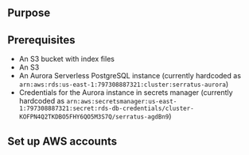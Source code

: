 ## Purpose

## Prerequisites

- An S3 bucket with index files
- An S3 
- An Aurora Serverless PostgreSQL instance (currently hardcoded as `arn:aws:rds:us-east-1:797308887321:cluster:serratus-aurora`)
- Credentials for the Aurora instance in secrets manager (currently hardcoded as `arn:aws:secretsmanager:us-east-1:797308887321:secret:rds-db-credentials/cluster-KOFPN4Q2TKDBO5FHY6QO5M3S7Q/serratus-agdBn9`)

## Set up AWS accounts

